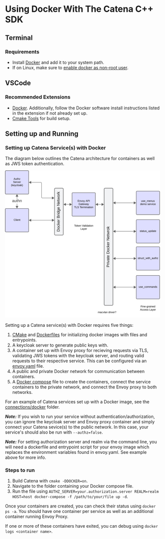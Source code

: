 # Using Docker With The Catena C++ SDK

## Terminal
### Requirements
- Install [Docker](https://docs.docker.com/get-docker/) and add it to your system path.
- If on Linux, make sure to [enable docker as non-root user](https://docs.docker.com/engine/install/linux-postinstall/#manage-docker-as-a-non-root-user).

## VSCode
### Recommended Extensions
- [Docker](https://marketplace.visualstudio.com/items?itemName=ms-azuretools.vscode-docker). Additionally, follow the Docker software install instructions listed in the extension if not already set up.
- [Cmake Tools](https://marketplace.visualstudio.com/items?itemName=ms-vscode.cmake-tools) for build setup.

## Setting up and Running
### Setting up Catena Service(s) with Docker
The diagram below outlines the Catena architecture for containers as well as JWS token authentication.

<div style="text-align: center">

![Alt](images/Catena.UML.Layered.Services.svg)

</div>

Setting up a Catena service(s) with Docker requires five things:
1. [CMake](https://github.com/rossvideo/Catena/blob/main/sdks/cpp/connections/docker/CMakeLists.txt) and [Dockerfiles](https://github.com/rossvideo/Catena/blob/main/sdks/cpp/connections/docker/catena_status_update_dockerfile) for initializing docker images with files and entrypoints.
2. A keycloak server to generate public keys with.
3. A container set up with Envoy proxy for recieving requests via TLS, validating JWS tokens with the keycloak server, and routing valid requests to their respective service. This can be configured via an [envoy.yaml](https://github.com/rossvideo/Catena/blob/main/sdks/cpp/connections/docker/envoy/envoy.yaml) file.
4. A public and private Docker network for communication between containers.  
5. A [Docker compose](https://github.com/rossvideo/Catena/blob/main/sdks/cpp/connections/docker/grpc_compose.yml) file to create the containers, connect the service containers to the private network, and connect the Envoy proxy to both networks.

For an example of Catena services set up with a Docker image, see the [connections/docker](https://github.com/rossvideo/Catena/tree/main/sdks/cpp/connections/docker) folder.

***Note:*** If you wish to run your service without authentication/authorization, you can ignore the keycloak server and Envoy proxy container and simply connect your Catena sevice(s) to the public network. In this case, your service's should also be run with ```--authz=false```.

***Note:*** For setting authorization server and realm via the command line, you will need a dockerfile and entrypoint script for your envoy image which replaces the environment variables found in envoy.yaml. See example above for more info.

### Steps to run
1. Build Catena with ```cmake -DDOCKER=on```.
2. Navigate to the folder containing your Docker compose file.
3. Run the file using ```AUTHZ_SERVER=your.authorization.server REALM=realm HOST=host docker-compose -f /path/to/your/file up -d```.

Once your containers are created, you can check their status using ```docker ps -a```. You should have one container per service as well as an additional container running Envoy Proxy.

If one or more of these containers have exited, you can debug using ```docker logs <container name>```.
